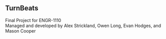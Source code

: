 ## TurnBeats
Final Project for ENGR-1110  
Managed and developed by Alex Strickland, Owen Long, Evan Hodges, and Mason Cooper
